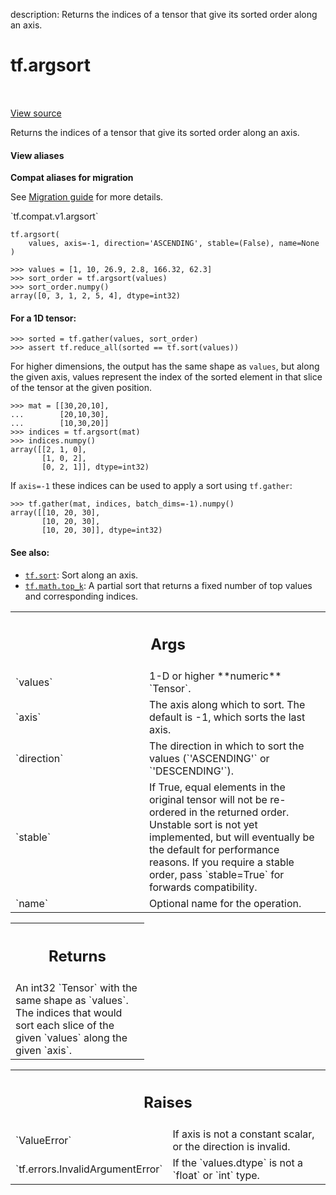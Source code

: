 description: Returns the indices of a tensor that give its sorted order along an axis.

<div itemscope itemtype="http://developers.google.com/ReferenceObject">
<meta itemprop="name" content="tf.argsort" />
<meta itemprop="path" content="Stable" />
</div>

# tf.argsort

<!-- Insert buttons and diff -->

<table class="tfo-notebook-buttons tfo-api nocontent" align="left">

</table>

<a target="_blank" href="/code/stable/tensorflow/python/ops/sort_ops.py">View source</a>



Returns the indices of a tensor that give its sorted order along an axis.

<section class="expandable">
  <h4 class="showalways">View aliases</h4>
  <p>
<b>Compat aliases for migration</b>
<p>See
<a href="https://www.tensorflow.org/guide/migrate">Migration guide</a> for
more details.</p>
<p>`tf.compat.v1.argsort`</p>
</p>
</section>

<pre class="devsite-click-to-copy prettyprint lang-py tfo-signature-link">
<code>tf.argsort(
    values, axis=-1, direction=&#x27;ASCENDING&#x27;, stable=(False), name=None
)
</code></pre>



<!-- Placeholder for "Used in" -->

```
>>> values = [1, 10, 26.9, 2.8, 166.32, 62.3]
>>> sort_order = tf.argsort(values)
>>> sort_order.numpy()
array([0, 3, 1, 2, 5, 4], dtype=int32)
```

#### For a 1D tensor:



```
>>> sorted = tf.gather(values, sort_order)
>>> assert tf.reduce_all(sorted == tf.sort(values))
```

For higher dimensions, the output has the same shape as
`values`, but along the given axis, values represent the index of the sorted
element in that slice of the tensor at the given position.

```
>>> mat = [[30,20,10],
...        [20,10,30],
...        [10,30,20]]
>>> indices = tf.argsort(mat)
>>> indices.numpy()
array([[2, 1, 0],
       [1, 0, 2],
       [0, 2, 1]], dtype=int32)
```

If `axis=-1` these indices can be used to apply a sort using `tf.gather`:

```
>>> tf.gather(mat, indices, batch_dims=-1).numpy()
array([[10, 20, 30],
       [10, 20, 30],
       [10, 20, 30]], dtype=int32)
```

#### See also:


* <a href="../tf/sort.md"><code>tf.sort</code></a>: Sort along an axis.
* <a href="../tf/math/top_k.md"><code>tf.math.top_k</code></a>: A partial sort that returns a fixed number of top values
  and corresponding indices.



<!-- Tabular view -->
 <table class="responsive fixed orange">
<colgroup><col width="214px"><col></colgroup>
<tr><th colspan="2"><h2 class="add-link">Args</h2></th></tr>

<tr>
<td>
`values`
</td>
<td>
1-D or higher **numeric** `Tensor`.
</td>
</tr><tr>
<td>
`axis`
</td>
<td>
The axis along which to sort. The default is -1, which sorts the last
axis.
</td>
</tr><tr>
<td>
`direction`
</td>
<td>
The direction in which to sort the values (`'ASCENDING'` or
`'DESCENDING'`).
</td>
</tr><tr>
<td>
`stable`
</td>
<td>
If True, equal elements in the original tensor will not be
re-ordered in the returned order. Unstable sort is not yet implemented,
but will eventually be the default for performance reasons. If you require
a stable order, pass `stable=True` for forwards compatibility.
</td>
</tr><tr>
<td>
`name`
</td>
<td>
Optional name for the operation.
</td>
</tr>
</table>



<!-- Tabular view -->
 <table class="responsive fixed orange">
<colgroup><col width="214px"><col></colgroup>
<tr><th colspan="2"><h2 class="add-link">Returns</h2></th></tr>
<tr class="alt">
<td colspan="2">
An int32 `Tensor` with the same shape as `values`. The indices that would
sort each slice of the given `values` along the given `axis`.
</td>
</tr>

</table>



<!-- Tabular view -->
 <table class="responsive fixed orange">
<colgroup><col width="214px"><col></colgroup>
<tr><th colspan="2"><h2 class="add-link">Raises</h2></th></tr>

<tr>
<td>
`ValueError`
</td>
<td>
If axis is not a constant scalar, or the direction is invalid.
</td>
</tr><tr>
<td>
`tf.errors.InvalidArgumentError`
</td>
<td>
If the `values.dtype` is not a `float` or
`int` type.
</td>
</tr>
</table>

